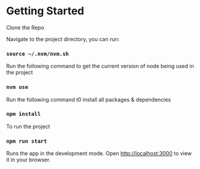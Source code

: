 # Getting Started
Clone the Repo

Navigate to the project directory, you can run:
### `source ~/.nvm/nvm.sh`

Run the following command to get the current version of node being used in the project
### `nvm use`

Run the following command t0 install all packages & dependencies
### `npm install`

To run the project
### `npm run start`

Runs the app in the development mode.
Open [http://localhost:3000](http://localhost:3000) to view it in your browser.


